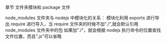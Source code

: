 章节 文件夹模块和 package 文件

node_modules 文件夹与 nodejs 中模块化的关系：
模块化利用 exports 进行导出 require 进行导入，当 require 文件夹的时候不加"./",就会默认引用 node_modules 文件夹中的包
如果加"./"，就会根据 nodejs 执行命令的位置查找文件位置，而且".js"可以省略
